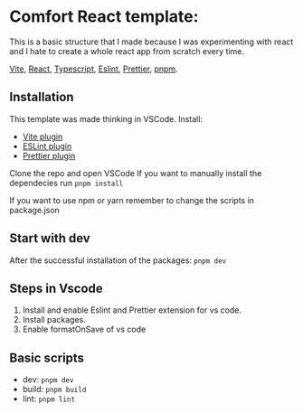 # Comfort React template:

This is a basic structure that I made because I was experimenting with react and I hate to create a whole react app from scratch every time.

[Vite](https://github.com/vitejs/vite), [React](https://reactjs.org/), [Typescript](https://www.typescriptlang.org/), [Eslint](https://eslint.org/), [Prettier](https://prettier.io/), [pnpm](https://pnpm.io).

## Installation

This template was made thinking in VSCode. 
Install:
  * [Vite plugin](https://marketplace.visualstudio.com/items?itemName=antfu.vite)
  * [ESLint plugin](https://marketplace.visualstudio.com/items?itemName=dbaeumer.vscode-eslint)
  * [Prettier plugin](https://marketplace.visualstudio.com/items?itemName=esbenp.prettier-vscode)

Clone the repo and open VSCode
If you want to manually install the dependecies run `pnpm install`

If you want to use npm or yarn remember to change the scripts in package.json

## Start with dev

After the successful installation of the packages: `pnpm dev`

## Steps in Vscode

1. Install and enable Eslint and Prettier extension for vs code.
2. Install packages.
3. Enable formatOnSave of vs code

## Basic scripts

- dev: `pnpm dev`
- build: `pnpm build`
- lint: `pnpm lint`
